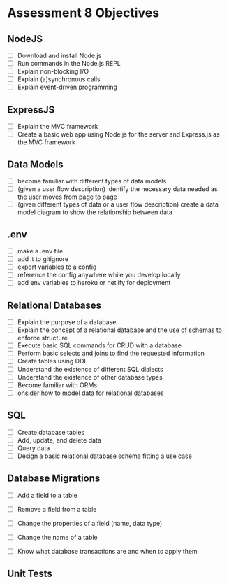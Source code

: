 # Assessment 8 Objectives

## NodeJS
- [ ] Download and install Node.js
- [ ] Run commands in the Node.js REPL
- [ ] Explain non-blocking I/O
- [ ] Explain (a)synchronous calls
- [ ] Explain event-driven programming

## ExpressJS
- [ ] Explain the MVC framework
- [ ] Create a basic web app using Node.js for the server and Express.js as the MVC framework

## Data Models
- [ ] become familiar with different types of data models
- [ ] (given a user flow description) identify the necessary data needed as the user moves from page to page
- [ ] (given different types of data or a user flow description) create a data model diagram to show the relationship between data

## .env
- [ ] make a .env file
- [ ] add it to gitignore
- [ ] export variables to a config
- [ ] reference the config anywhere while you develop locally
- [ ] add env variables to heroku or netlify for deployment

## Relational Databases
- [ ] Explain the purpose of a database
- [ ] Explain the concept of a relational database and the use of schemas to enforce structure
- [ ] Execute basic SQL commands for CRUD with a database
- [ ] Perform basic selects and joins to find the requested information
- [ ] Create tables using DDL
- [ ] Understand the existence of different SQL dialects
- [ ] Understand the existence of other database types
- [ ] Become familiar with ORMs
- [ ] onsider how to model data for relational databases

## SQL
- [ ] Create database tables
- [ ] Add, update, and delete data
- [ ] Query data
- [ ] Design a basic relational database schema fitting a use case

## Database Migrations
- [ ] Add a field to a table
- [ ] Remove a field from a table
- [ ] Change the properties of a field (name, data type)
- [ ] Change the name of a table
- [ ] Know what database transactions are and when to apply them


## Unit Tests

